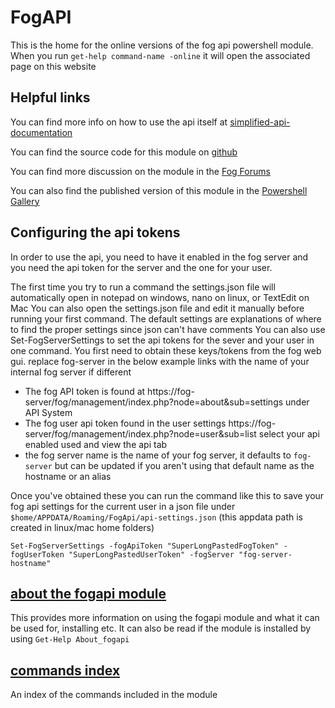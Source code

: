 # FogAPI

This is the home for the online versions of the fog api powershell module.
When you run `get-help command-name -online` it will open the associated page on this website

## Helpful links

You can find more info on how to use the api itself at [simplified-api-documentation](https://news.fogproject.org/simplified-api-documentation/)

You can find the source code for this module on [github](https://github.com/darksidemilk/FogApi)

You can find more discussion on the module in the [Fog Forums](https://forums.fogproject.org/topic/12026/powershell-api-module)

You can also find the published version of this module in the [Powershell Gallery](https://www.powershellgallery.com/packages/FogApi)

## Configuring the api tokens

In order to use the api, you need to have it enabled in the fog server and you need the api token for the server and the one for your user.

The first time you try to run a command the settings.json file will automatically open
in notepad on windows, nano on linux, or TextEdit on Mac
You can also open the settings.json file and edit it manually before running your first command.
The default settings are explanations of where to find the proper settings since json can't have comments
You can also use Set-FogServerSettings to set the api tokens for the sever and your user in one command. You first need to obtain these keys/tokens from the fog web gui. replace fog-server in the below example links with the name of your internal fog server if different

- The fog API token is found at https://fog-server/fog/management/index.php?node=about&sub=settings under API System
- The fog user api token found in the user settings https://fog-server/fog/management/index.php?node=user&sub=list select your api enabled used and view the api tab
- the fog server name is the name of your fog server, it defaults to `fog-server` but can be updated if you aren't using that default name as the hostname or an alias

Once you've obtained these you can run the command like this to save your fog api settings for the current user in a json file under `$home/APPDATA/Roaming/FogApi/api-settings.json` (this appdata path is created in linux/mac home folders) 

```
Set-FogServerSettings -fogApiToken "SuperLongPastedFogToken" -fogUserToken "SuperLongPastedUserToken" -fogServer "fog-server-hostname"
```

## [about the fogapi module](about_FogAPI.md)

This provides more information on using the fogapi module
and what it can be used for, installing etc.
It can also be read if the module is installed by using `Get-Help About_fogapi`

## [commands index](commands/index.md)

An index of the commands included in the module